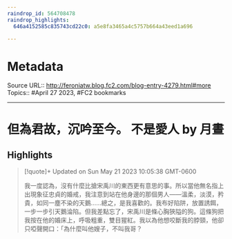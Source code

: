 ```yaml
---
raindrop_id: 564708478
raindrop_highlights:
  646a4152585c835743cd22c0: a5e8fa3465a4c5757b664a43eed1a696

---
```


# Metadata
Source URL:: http://feroniatw.blog.fc2.com/blog-entry-4279.html#more
Topics:: #April 27 2023, #FC2 bookmarks

---
# 但為君故，沉吟至今。 不是愛人 by 月晝



## Highlights

> [!quote]+ Updated on Sun May 21 2023 10:05:38 GMT-0600
>
> 我一度認為，沒有什麼比搶宋禹川的東西更有意思的事。所以當他無名指上出現象征忠貞的婚戒，我注意到站在他身邊的那個男人——溫柔，淡漠，矜貴，如同一塵不染的天鵝……總之，是我喜歡的。我布好陷阱，放置誘餌，一步一步引天鵝淪陷。但我差點忘了，宋禹川是條心胸狹隘的狗。這條狗把我按在他的婚床上，呼吸粗重，雙目猩紅。我以為他想咬斷我的脖頸，他卻只啞聲開口：「為什麼叫他嫂子，不叫我哥？
